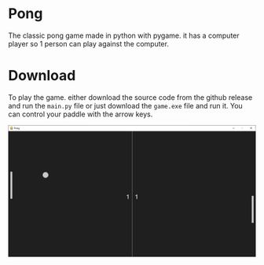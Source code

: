 # Pong

The classic pong game made in python with pygame. it has a computer player so 1 person can play against the computer.

# Download

To play the game. either download the source code from the github release and run the `main.py` file or just download the `game.exe` file and run it. You can control your paddle with the arrow keys.

![game](image.png)